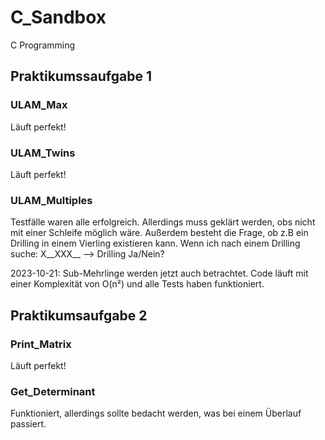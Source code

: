 # C_Sandbox

C Programming

## Praktikumssaufgabe 1

### ULAM_Max

Läuft perfekt!

### ULAM_Twins

Läuft perfekt!

### ULAM_Multiples

Testfälle waren alle erfolgreich. Allerdings muss geklärt werden, obs nicht mit einer Schleife möglich wäre.
Außerdem besteht die Frage, ob z.B ein Drilling in einem Vierling existieren kann.
Wenn ich nach einem Drilling suche:
X__XXX__  --> Drilling Ja/Nein?

2023-10-21: Sub-Mehrlinge werden jetzt auch betrachtet. Code läuft mit einer Komplexität von O(n²) und alle Tests haben
funktioniert.

## Praktikumsaufgabe 2

### Print_Matrix

Läuft perfekt!

### Get_Determinant

Funktioniert, allerdings sollte bedacht werden, was bei einem Überlauf passiert.
